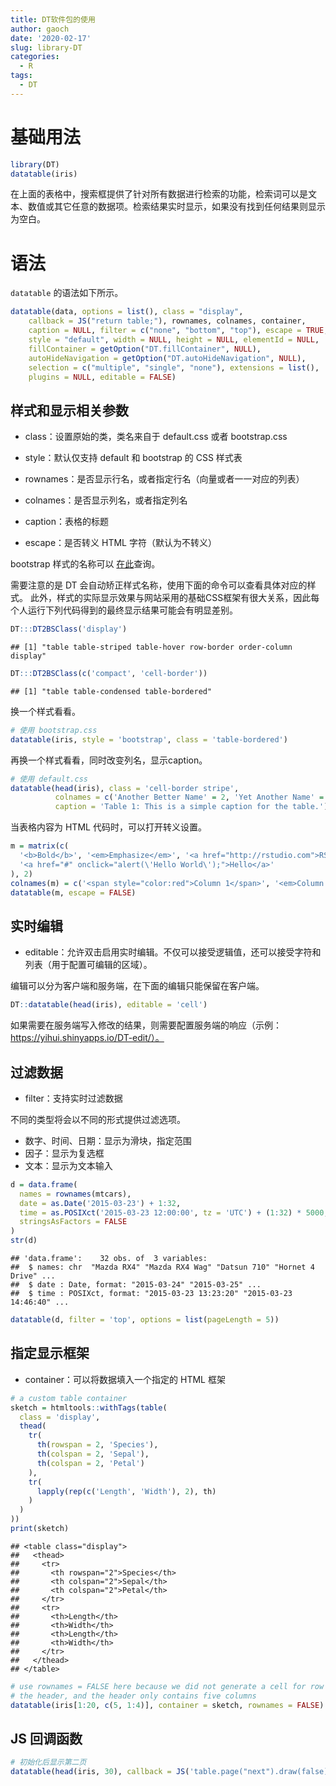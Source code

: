 ```yaml
---
title: DT软件包的使用
author: gaoch
date: '2020-02-17'
slug: library-DT
categories:
  - R
tags:
  - DT
---
```


<script src="{{< blogdown/postref >}}index.zh_files/htmlwidgets/htmlwidgets.js"></script>
<link href="{{< blogdown/postref >}}index.zh_files/datatables-css/datatables-crosstalk.css" rel="stylesheet" />
<script src="{{< blogdown/postref >}}index.zh_files/datatables-binding/datatables.js"></script>
<script src="{{< blogdown/postref >}}index.zh_files/jquery/jquery-3.6.0.min.js"></script>
<link href="{{< blogdown/postref >}}index.zh_files/dt-core/css/jquery.dataTables.min.css" rel="stylesheet" />
<link href="{{< blogdown/postref >}}index.zh_files/dt-core/css/jquery.dataTables.extra.css" rel="stylesheet" />
<script src="{{< blogdown/postref >}}index.zh_files/dt-core/js/jquery.dataTables.min.js"></script>
<link href="{{< blogdown/postref >}}index.zh_files/crosstalk/css/crosstalk.min.css" rel="stylesheet" />
<script src="{{< blogdown/postref >}}index.zh_files/crosstalk/js/crosstalk.min.js"></script>
<script src="{{< blogdown/postref >}}index.zh_files/htmlwidgets/htmlwidgets.js"></script>
<link href="{{< blogdown/postref >}}index.zh_files/datatables-css/datatables-crosstalk.css" rel="stylesheet" />
<script src="{{< blogdown/postref >}}index.zh_files/datatables-binding/datatables.js"></script>
<script src="{{< blogdown/postref >}}index.zh_files/jquery/jquery-3.6.0.min.js"></script>
<link href="{{< blogdown/postref >}}index.zh_files/dt-core-bootstrap/css/dataTables.bootstrap.min.css" rel="stylesheet" />
<link href="{{< blogdown/postref >}}index.zh_files/dt-core-bootstrap/css/dataTables.bootstrap.extra.css" rel="stylesheet" />
<script src="{{< blogdown/postref >}}index.zh_files/dt-core-bootstrap/js/jquery.dataTables.min.js"></script>
<script src="{{< blogdown/postref >}}index.zh_files/dt-core-bootstrap/js/dataTables.bootstrap.min.js"></script>
<link href="{{< blogdown/postref >}}index.zh_files/crosstalk/css/crosstalk.min.css" rel="stylesheet" />
<script src="{{< blogdown/postref >}}index.zh_files/crosstalk/js/crosstalk.min.js"></script>
<script src="{{< blogdown/postref >}}index.zh_files/htmlwidgets/htmlwidgets.js"></script>
<link href="{{< blogdown/postref >}}index.zh_files/datatables-css/datatables-crosstalk.css" rel="stylesheet" />
<script src="{{< blogdown/postref >}}index.zh_files/datatables-binding/datatables.js"></script>
<script src="{{< blogdown/postref >}}index.zh_files/jquery/jquery-3.6.0.min.js"></script>
<link href="{{< blogdown/postref >}}index.zh_files/dt-core/css/jquery.dataTables.min.css" rel="stylesheet" />
<link href="{{< blogdown/postref >}}index.zh_files/dt-core/css/jquery.dataTables.extra.css" rel="stylesheet" />
<script src="{{< blogdown/postref >}}index.zh_files/dt-core/js/jquery.dataTables.min.js"></script>
<link href="{{< blogdown/postref >}}index.zh_files/crosstalk/css/crosstalk.min.css" rel="stylesheet" />
<script src="{{< blogdown/postref >}}index.zh_files/crosstalk/js/crosstalk.min.js"></script>
<script src="{{< blogdown/postref >}}index.zh_files/htmlwidgets/htmlwidgets.js"></script>
<link href="{{< blogdown/postref >}}index.zh_files/datatables-css/datatables-crosstalk.css" rel="stylesheet" />
<script src="{{< blogdown/postref >}}index.zh_files/datatables-binding/datatables.js"></script>
<script src="{{< blogdown/postref >}}index.zh_files/jquery/jquery-3.6.0.min.js"></script>
<link href="{{< blogdown/postref >}}index.zh_files/dt-core/css/jquery.dataTables.min.css" rel="stylesheet" />
<link href="{{< blogdown/postref >}}index.zh_files/dt-core/css/jquery.dataTables.extra.css" rel="stylesheet" />
<script src="{{< blogdown/postref >}}index.zh_files/dt-core/js/jquery.dataTables.min.js"></script>
<link href="{{< blogdown/postref >}}index.zh_files/crosstalk/css/crosstalk.min.css" rel="stylesheet" />
<script src="{{< blogdown/postref >}}index.zh_files/crosstalk/js/crosstalk.min.js"></script>
<script src="{{< blogdown/postref >}}index.zh_files/htmlwidgets/htmlwidgets.js"></script>
<link href="{{< blogdown/postref >}}index.zh_files/datatables-css/datatables-crosstalk.css" rel="stylesheet" />
<script src="{{< blogdown/postref >}}index.zh_files/datatables-binding/datatables.js"></script>
<script src="{{< blogdown/postref >}}index.zh_files/jquery/jquery-3.6.0.min.js"></script>
<link href="{{< blogdown/postref >}}index.zh_files/dt-core/css/jquery.dataTables.min.css" rel="stylesheet" />
<link href="{{< blogdown/postref >}}index.zh_files/dt-core/css/jquery.dataTables.extra.css" rel="stylesheet" />
<script src="{{< blogdown/postref >}}index.zh_files/dt-core/js/jquery.dataTables.min.js"></script>
<link href="{{< blogdown/postref >}}index.zh_files/crosstalk/css/crosstalk.min.css" rel="stylesheet" />
<script src="{{< blogdown/postref >}}index.zh_files/crosstalk/js/crosstalk.min.js"></script>
<script src="{{< blogdown/postref >}}index.zh_files/htmlwidgets/htmlwidgets.js"></script>
<link href="{{< blogdown/postref >}}index.zh_files/datatables-css/datatables-crosstalk.css" rel="stylesheet" />
<script src="{{< blogdown/postref >}}index.zh_files/datatables-binding/datatables.js"></script>
<script src="{{< blogdown/postref >}}index.zh_files/jquery/jquery-3.6.0.min.js"></script>
<link href="{{< blogdown/postref >}}index.zh_files/dt-core/css/jquery.dataTables.min.css" rel="stylesheet" />
<link href="{{< blogdown/postref >}}index.zh_files/dt-core/css/jquery.dataTables.extra.css" rel="stylesheet" />
<script src="{{< blogdown/postref >}}index.zh_files/dt-core/js/jquery.dataTables.min.js"></script>
<link href="{{< blogdown/postref >}}index.zh_files/nouislider/jquery.nouislider.min.css" rel="stylesheet" />
<script src="{{< blogdown/postref >}}index.zh_files/nouislider/jquery.nouislider.min.js"></script>
<link href="{{< blogdown/postref >}}index.zh_files/selectize/selectize.bootstrap3.css" rel="stylesheet" />
<script src="{{< blogdown/postref >}}index.zh_files/selectize/selectize.min.js"></script>
<link href="{{< blogdown/postref >}}index.zh_files/crosstalk/css/crosstalk.min.css" rel="stylesheet" />
<script src="{{< blogdown/postref >}}index.zh_files/crosstalk/js/crosstalk.min.js"></script>
<script src="{{< blogdown/postref >}}index.zh_files/htmlwidgets/htmlwidgets.js"></script>
<link href="{{< blogdown/postref >}}index.zh_files/datatables-css/datatables-crosstalk.css" rel="stylesheet" />
<script src="{{< blogdown/postref >}}index.zh_files/datatables-binding/datatables.js"></script>
<script src="{{< blogdown/postref >}}index.zh_files/jquery/jquery-3.6.0.min.js"></script>
<link href="{{< blogdown/postref >}}index.zh_files/dt-core/css/jquery.dataTables.min.css" rel="stylesheet" />
<link href="{{< blogdown/postref >}}index.zh_files/dt-core/css/jquery.dataTables.extra.css" rel="stylesheet" />
<script src="{{< blogdown/postref >}}index.zh_files/dt-core/js/jquery.dataTables.min.js"></script>
<link href="{{< blogdown/postref >}}index.zh_files/crosstalk/css/crosstalk.min.css" rel="stylesheet" />
<script src="{{< blogdown/postref >}}index.zh_files/crosstalk/js/crosstalk.min.js"></script>
<script src="{{< blogdown/postref >}}index.zh_files/htmlwidgets/htmlwidgets.js"></script>
<link href="{{< blogdown/postref >}}index.zh_files/datatables-css/datatables-crosstalk.css" rel="stylesheet" />
<script src="{{< blogdown/postref >}}index.zh_files/datatables-binding/datatables.js"></script>
<script src="{{< blogdown/postref >}}index.zh_files/jquery/jquery-3.6.0.min.js"></script>
<link href="{{< blogdown/postref >}}index.zh_files/dt-core/css/jquery.dataTables.min.css" rel="stylesheet" />
<link href="{{< blogdown/postref >}}index.zh_files/dt-core/css/jquery.dataTables.extra.css" rel="stylesheet" />
<script src="{{< blogdown/postref >}}index.zh_files/dt-core/js/jquery.dataTables.min.js"></script>
<link href="{{< blogdown/postref >}}index.zh_files/crosstalk/css/crosstalk.min.css" rel="stylesheet" />
<script src="{{< blogdown/postref >}}index.zh_files/crosstalk/js/crosstalk.min.js"></script>

# 基础用法

``` r
library(DT)
datatable(iris)
```

<div class="datatables html-widget html-fill-item-overflow-hidden html-fill-item" id="htmlwidget-1" style="width:100%;height:auto;"></div>
<script type="application/json" data-for="htmlwidget-1">{"x":{"filter":"none","vertical":false,"data":[["1","2","3","4","5","6","7","8","9","10","11","12","13","14","15","16","17","18","19","20","21","22","23","24","25","26","27","28","29","30","31","32","33","34","35","36","37","38","39","40","41","42","43","44","45","46","47","48","49","50","51","52","53","54","55","56","57","58","59","60","61","62","63","64","65","66","67","68","69","70","71","72","73","74","75","76","77","78","79","80","81","82","83","84","85","86","87","88","89","90","91","92","93","94","95","96","97","98","99","100","101","102","103","104","105","106","107","108","109","110","111","112","113","114","115","116","117","118","119","120","121","122","123","124","125","126","127","128","129","130","131","132","133","134","135","136","137","138","139","140","141","142","143","144","145","146","147","148","149","150"],[5.1,4.9,4.7,4.6,5,5.4,4.6,5,4.4,4.9,5.4,4.8,4.8,4.3,5.8,5.7,5.4,5.1,5.7,5.1,5.4,5.1,4.6,5.1,4.8,5,5,5.2,5.2,4.7,4.8,5.4,5.2,5.5,4.9,5,5.5,4.9,4.4,5.1,5,4.5,4.4,5,5.1,4.8,5.1,4.6,5.3,5,7,6.4,6.9,5.5,6.5,5.7,6.3,4.9,6.6,5.2,5,5.9,6,6.1,5.6,6.7,5.6,5.8,6.2,5.6,5.9,6.1,6.3,6.1,6.4,6.6,6.8,6.7,6,5.7,5.5,5.5,5.8,6,5.4,6,6.7,6.3,5.6,5.5,5.5,6.1,5.8,5,5.6,5.7,5.7,6.2,5.1,5.7,6.3,5.8,7.1,6.3,6.5,7.6,4.9,7.3,6.7,7.2,6.5,6.4,6.8,5.7,5.8,6.4,6.5,7.7,7.7,6,6.9,5.6,7.7,6.3,6.7,7.2,6.2,6.1,6.4,7.2,7.4,7.9,6.4,6.3,6.1,7.7,6.3,6.4,6,6.9,6.7,6.9,5.8,6.8,6.7,6.7,6.3,6.5,6.2,5.9],[3.5,3,3.2,3.1,3.6,3.9,3.4,3.4,2.9,3.1,3.7,3.4,3,3,4,4.4,3.9,3.5,3.8,3.8,3.4,3.7,3.6,3.3,3.4,3,3.4,3.5,3.4,3.2,3.1,3.4,4.1,4.2,3.1,3.2,3.5,3.6,3,3.4,3.5,2.3,3.2,3.5,3.8,3,3.8,3.2,3.7,3.3,3.2,3.2,3.1,2.3,2.8,2.8,3.3,2.4,2.9,2.7,2,3,2.2,2.9,2.9,3.1,3,2.7,2.2,2.5,3.2,2.8,2.5,2.8,2.9,3,2.8,3,2.9,2.6,2.4,2.4,2.7,2.7,3,3.4,3.1,2.3,3,2.5,2.6,3,2.6,2.3,2.7,3,2.9,2.9,2.5,2.8,3.3,2.7,3,2.9,3,3,2.5,2.9,2.5,3.6,3.2,2.7,3,2.5,2.8,3.2,3,3.8,2.6,2.2,3.2,2.8,2.8,2.7,3.3,3.2,2.8,3,2.8,3,2.8,3.8,2.8,2.8,2.6,3,3.4,3.1,3,3.1,3.1,3.1,2.7,3.2,3.3,3,2.5,3,3.4,3],[1.4,1.4,1.3,1.5,1.4,1.7,1.4,1.5,1.4,1.5,1.5,1.6,1.4,1.1,1.2,1.5,1.3,1.4,1.7,1.5,1.7,1.5,1,1.7,1.9,1.6,1.6,1.5,1.4,1.6,1.6,1.5,1.5,1.4,1.5,1.2,1.3,1.4,1.3,1.5,1.3,1.3,1.3,1.6,1.9,1.4,1.6,1.4,1.5,1.4,4.7,4.5,4.9,4,4.6,4.5,4.7,3.3,4.6,3.9,3.5,4.2,4,4.7,3.6,4.4,4.5,4.1,4.5,3.9,4.8,4,4.9,4.7,4.3,4.4,4.8,5,4.5,3.5,3.8,3.7,3.9,5.1,4.5,4.5,4.7,4.4,4.1,4,4.4,4.6,4,3.3,4.2,4.2,4.2,4.3,3,4.1,6,5.1,5.9,5.6,5.8,6.6,4.5,6.3,5.8,6.1,5.1,5.3,5.5,5,5.1,5.3,5.5,6.7,6.9,5,5.7,4.9,6.7,4.9,5.7,6,4.8,4.9,5.6,5.8,6.1,6.4,5.6,5.1,5.6,6.1,5.6,5.5,4.8,5.4,5.6,5.1,5.1,5.9,5.7,5.2,5,5.2,5.4,5.1],[0.2,0.2,0.2,0.2,0.2,0.4,0.3,0.2,0.2,0.1,0.2,0.2,0.1,0.1,0.2,0.4,0.4,0.3,0.3,0.3,0.2,0.4,0.2,0.5,0.2,0.2,0.4,0.2,0.2,0.2,0.2,0.4,0.1,0.2,0.2,0.2,0.2,0.1,0.2,0.2,0.3,0.3,0.2,0.6,0.4,0.3,0.2,0.2,0.2,0.2,1.4,1.5,1.5,1.3,1.5,1.3,1.6,1,1.3,1.4,1,1.5,1,1.4,1.3,1.4,1.5,1,1.5,1.1,1.8,1.3,1.5,1.2,1.3,1.4,1.4,1.7,1.5,1,1.1,1,1.2,1.6,1.5,1.6,1.5,1.3,1.3,1.3,1.2,1.4,1.2,1,1.3,1.2,1.3,1.3,1.1,1.3,2.5,1.9,2.1,1.8,2.2,2.1,1.7,1.8,1.8,2.5,2,1.9,2.1,2,2.4,2.3,1.8,2.2,2.3,1.5,2.3,2,2,1.8,2.1,1.8,1.8,1.8,2.1,1.6,1.9,2,2.2,1.5,1.4,2.3,2.4,1.8,1.8,2.1,2.4,2.3,1.9,2.3,2.5,2.3,1.9,2,2.3,1.8],["setosa","setosa","setosa","setosa","setosa","setosa","setosa","setosa","setosa","setosa","setosa","setosa","setosa","setosa","setosa","setosa","setosa","setosa","setosa","setosa","setosa","setosa","setosa","setosa","setosa","setosa","setosa","setosa","setosa","setosa","setosa","setosa","setosa","setosa","setosa","setosa","setosa","setosa","setosa","setosa","setosa","setosa","setosa","setosa","setosa","setosa","setosa","setosa","setosa","setosa","versicolor","versicolor","versicolor","versicolor","versicolor","versicolor","versicolor","versicolor","versicolor","versicolor","versicolor","versicolor","versicolor","versicolor","versicolor","versicolor","versicolor","versicolor","versicolor","versicolor","versicolor","versicolor","versicolor","versicolor","versicolor","versicolor","versicolor","versicolor","versicolor","versicolor","versicolor","versicolor","versicolor","versicolor","versicolor","versicolor","versicolor","versicolor","versicolor","versicolor","versicolor","versicolor","versicolor","versicolor","versicolor","versicolor","versicolor","versicolor","versicolor","versicolor","virginica","virginica","virginica","virginica","virginica","virginica","virginica","virginica","virginica","virginica","virginica","virginica","virginica","virginica","virginica","virginica","virginica","virginica","virginica","virginica","virginica","virginica","virginica","virginica","virginica","virginica","virginica","virginica","virginica","virginica","virginica","virginica","virginica","virginica","virginica","virginica","virginica","virginica","virginica","virginica","virginica","virginica","virginica","virginica","virginica","virginica","virginica","virginica","virginica","virginica"]],"container":"<table class=\"display\">\n  <thead>\n    <tr>\n      <th> <\/th>\n      <th>Sepal.Length<\/th>\n      <th>Sepal.Width<\/th>\n      <th>Petal.Length<\/th>\n      <th>Petal.Width<\/th>\n      <th>Species<\/th>\n    <\/tr>\n  <\/thead>\n<\/table>","options":{"columnDefs":[{"className":"dt-right","targets":[1,2,3,4]},{"orderable":false,"targets":0}],"order":[],"autoWidth":false,"orderClasses":false}},"evals":[],"jsHooks":[]}</script>

在上面的表格中，搜索框提供了针对所有数据进行检索的功能，检索词可以是文本、数值或其它任意的数据项。检索结果实时显示，如果没有找到任何结果则显示为空白。

# 语法

`datatable` 的语法如下所示。

``` r
datatable(data, options = list(), class = "display",
    callback = JS("return table;"), rownames, colnames, container,
    caption = NULL, filter = c("none", "bottom", "top"), escape = TRUE,
    style = "default", width = NULL, height = NULL, elementId = NULL,
    fillContainer = getOption("DT.fillContainer", NULL),
    autoHideNavigation = getOption("DT.autoHideNavigation", NULL),
    selection = c("multiple", "single", "none"), extensions = list(),
    plugins = NULL, editable = FALSE)
```

## 样式和显示相关参数

- class：设置原始的类，类名来自于 default.css 或者 bootstrap.css

- style：默认仅支持 default 和 bootstrap 的 CSS 样式表

- rownames：是否显示行名，或者指定行名（向量或者一一对应的列表）

- colnames：是否显示列名，或者指定列名

- caption：表格的标题

- escape：是否转义 HTML 字符（默认为不转义）

bootstrap 样式的名称可以 [在此](http://getbootstrap.com/css/#tables)查询。

需要注意的是 DT 会自动矫正样式名称，使用下面的命令可以查看具体对应的样式。
此外，样式的实际显示效果与网站采用的基础CSS框架有很大关系，因此每个人运行下列代码得到的最终显示结果可能会有明显差别。

``` r
DT:::DT2BSClass('display')
```

    ## [1] "table table-striped table-hover row-border order-column display"

``` r
DT:::DT2BSClass(c('compact', 'cell-border'))
```

    ## [1] "table table-condensed table-bordered"

换一个样式看看。

``` r
# 使用 bootstrap.css
datatable(iris, style = 'bootstrap', class = 'table-bordered')
```

<div class="datatables html-widget html-fill-item-overflow-hidden html-fill-item" id="htmlwidget-2" style="width:100%;height:auto;"></div>
<script type="application/json" data-for="htmlwidget-2">{"x":{"style":"bootstrap","filter":"none","vertical":false,"data":[["1","2","3","4","5","6","7","8","9","10","11","12","13","14","15","16","17","18","19","20","21","22","23","24","25","26","27","28","29","30","31","32","33","34","35","36","37","38","39","40","41","42","43","44","45","46","47","48","49","50","51","52","53","54","55","56","57","58","59","60","61","62","63","64","65","66","67","68","69","70","71","72","73","74","75","76","77","78","79","80","81","82","83","84","85","86","87","88","89","90","91","92","93","94","95","96","97","98","99","100","101","102","103","104","105","106","107","108","109","110","111","112","113","114","115","116","117","118","119","120","121","122","123","124","125","126","127","128","129","130","131","132","133","134","135","136","137","138","139","140","141","142","143","144","145","146","147","148","149","150"],[5.1,4.9,4.7,4.6,5,5.4,4.6,5,4.4,4.9,5.4,4.8,4.8,4.3,5.8,5.7,5.4,5.1,5.7,5.1,5.4,5.1,4.6,5.1,4.8,5,5,5.2,5.2,4.7,4.8,5.4,5.2,5.5,4.9,5,5.5,4.9,4.4,5.1,5,4.5,4.4,5,5.1,4.8,5.1,4.6,5.3,5,7,6.4,6.9,5.5,6.5,5.7,6.3,4.9,6.6,5.2,5,5.9,6,6.1,5.6,6.7,5.6,5.8,6.2,5.6,5.9,6.1,6.3,6.1,6.4,6.6,6.8,6.7,6,5.7,5.5,5.5,5.8,6,5.4,6,6.7,6.3,5.6,5.5,5.5,6.1,5.8,5,5.6,5.7,5.7,6.2,5.1,5.7,6.3,5.8,7.1,6.3,6.5,7.6,4.9,7.3,6.7,7.2,6.5,6.4,6.8,5.7,5.8,6.4,6.5,7.7,7.7,6,6.9,5.6,7.7,6.3,6.7,7.2,6.2,6.1,6.4,7.2,7.4,7.9,6.4,6.3,6.1,7.7,6.3,6.4,6,6.9,6.7,6.9,5.8,6.8,6.7,6.7,6.3,6.5,6.2,5.9],[3.5,3,3.2,3.1,3.6,3.9,3.4,3.4,2.9,3.1,3.7,3.4,3,3,4,4.4,3.9,3.5,3.8,3.8,3.4,3.7,3.6,3.3,3.4,3,3.4,3.5,3.4,3.2,3.1,3.4,4.1,4.2,3.1,3.2,3.5,3.6,3,3.4,3.5,2.3,3.2,3.5,3.8,3,3.8,3.2,3.7,3.3,3.2,3.2,3.1,2.3,2.8,2.8,3.3,2.4,2.9,2.7,2,3,2.2,2.9,2.9,3.1,3,2.7,2.2,2.5,3.2,2.8,2.5,2.8,2.9,3,2.8,3,2.9,2.6,2.4,2.4,2.7,2.7,3,3.4,3.1,2.3,3,2.5,2.6,3,2.6,2.3,2.7,3,2.9,2.9,2.5,2.8,3.3,2.7,3,2.9,3,3,2.5,2.9,2.5,3.6,3.2,2.7,3,2.5,2.8,3.2,3,3.8,2.6,2.2,3.2,2.8,2.8,2.7,3.3,3.2,2.8,3,2.8,3,2.8,3.8,2.8,2.8,2.6,3,3.4,3.1,3,3.1,3.1,3.1,2.7,3.2,3.3,3,2.5,3,3.4,3],[1.4,1.4,1.3,1.5,1.4,1.7,1.4,1.5,1.4,1.5,1.5,1.6,1.4,1.1,1.2,1.5,1.3,1.4,1.7,1.5,1.7,1.5,1,1.7,1.9,1.6,1.6,1.5,1.4,1.6,1.6,1.5,1.5,1.4,1.5,1.2,1.3,1.4,1.3,1.5,1.3,1.3,1.3,1.6,1.9,1.4,1.6,1.4,1.5,1.4,4.7,4.5,4.9,4,4.6,4.5,4.7,3.3,4.6,3.9,3.5,4.2,4,4.7,3.6,4.4,4.5,4.1,4.5,3.9,4.8,4,4.9,4.7,4.3,4.4,4.8,5,4.5,3.5,3.8,3.7,3.9,5.1,4.5,4.5,4.7,4.4,4.1,4,4.4,4.6,4,3.3,4.2,4.2,4.2,4.3,3,4.1,6,5.1,5.9,5.6,5.8,6.6,4.5,6.3,5.8,6.1,5.1,5.3,5.5,5,5.1,5.3,5.5,6.7,6.9,5,5.7,4.9,6.7,4.9,5.7,6,4.8,4.9,5.6,5.8,6.1,6.4,5.6,5.1,5.6,6.1,5.6,5.5,4.8,5.4,5.6,5.1,5.1,5.9,5.7,5.2,5,5.2,5.4,5.1],[0.2,0.2,0.2,0.2,0.2,0.4,0.3,0.2,0.2,0.1,0.2,0.2,0.1,0.1,0.2,0.4,0.4,0.3,0.3,0.3,0.2,0.4,0.2,0.5,0.2,0.2,0.4,0.2,0.2,0.2,0.2,0.4,0.1,0.2,0.2,0.2,0.2,0.1,0.2,0.2,0.3,0.3,0.2,0.6,0.4,0.3,0.2,0.2,0.2,0.2,1.4,1.5,1.5,1.3,1.5,1.3,1.6,1,1.3,1.4,1,1.5,1,1.4,1.3,1.4,1.5,1,1.5,1.1,1.8,1.3,1.5,1.2,1.3,1.4,1.4,1.7,1.5,1,1.1,1,1.2,1.6,1.5,1.6,1.5,1.3,1.3,1.3,1.2,1.4,1.2,1,1.3,1.2,1.3,1.3,1.1,1.3,2.5,1.9,2.1,1.8,2.2,2.1,1.7,1.8,1.8,2.5,2,1.9,2.1,2,2.4,2.3,1.8,2.2,2.3,1.5,2.3,2,2,1.8,2.1,1.8,1.8,1.8,2.1,1.6,1.9,2,2.2,1.5,1.4,2.3,2.4,1.8,1.8,2.1,2.4,2.3,1.9,2.3,2.5,2.3,1.9,2,2.3,1.8],["setosa","setosa","setosa","setosa","setosa","setosa","setosa","setosa","setosa","setosa","setosa","setosa","setosa","setosa","setosa","setosa","setosa","setosa","setosa","setosa","setosa","setosa","setosa","setosa","setosa","setosa","setosa","setosa","setosa","setosa","setosa","setosa","setosa","setosa","setosa","setosa","setosa","setosa","setosa","setosa","setosa","setosa","setosa","setosa","setosa","setosa","setosa","setosa","setosa","setosa","versicolor","versicolor","versicolor","versicolor","versicolor","versicolor","versicolor","versicolor","versicolor","versicolor","versicolor","versicolor","versicolor","versicolor","versicolor","versicolor","versicolor","versicolor","versicolor","versicolor","versicolor","versicolor","versicolor","versicolor","versicolor","versicolor","versicolor","versicolor","versicolor","versicolor","versicolor","versicolor","versicolor","versicolor","versicolor","versicolor","versicolor","versicolor","versicolor","versicolor","versicolor","versicolor","versicolor","versicolor","versicolor","versicolor","versicolor","versicolor","versicolor","versicolor","virginica","virginica","virginica","virginica","virginica","virginica","virginica","virginica","virginica","virginica","virginica","virginica","virginica","virginica","virginica","virginica","virginica","virginica","virginica","virginica","virginica","virginica","virginica","virginica","virginica","virginica","virginica","virginica","virginica","virginica","virginica","virginica","virginica","virginica","virginica","virginica","virginica","virginica","virginica","virginica","virginica","virginica","virginica","virginica","virginica","virginica","virginica","virginica","virginica","virginica"]],"container":"<table class=\"table table-bordered\">\n  <thead>\n    <tr>\n      <th> <\/th>\n      <th>Sepal.Length<\/th>\n      <th>Sepal.Width<\/th>\n      <th>Petal.Length<\/th>\n      <th>Petal.Width<\/th>\n      <th>Species<\/th>\n    <\/tr>\n  <\/thead>\n<\/table>","options":{"columnDefs":[{"className":"dt-right","targets":[1,2,3,4]},{"orderable":false,"targets":0}],"order":[],"autoWidth":false,"orderClasses":false}},"evals":[],"jsHooks":[]}</script>

再换一个样式看看，同时改变列名，显示caption。

``` r
# 使用 default.css
datatable(head(iris), class = 'cell-border stripe', 
          colnames = c('Another Better Name' = 2, 'Yet Another Name' = 4),
          caption = 'Table 1: This is a simple caption for the table.')
```

<div class="datatables html-widget html-fill-item-overflow-hidden html-fill-item" id="htmlwidget-3" style="width:100%;height:auto;"></div>
<script type="application/json" data-for="htmlwidget-3">{"x":{"filter":"none","vertical":false,"caption":"<caption>Table 1: This is a simple caption for the table.<\/caption>","data":[["1","2","3","4","5","6"],[5.1,4.9,4.7,4.6,5,5.4],[3.5,3,3.2,3.1,3.6,3.9],[1.4,1.4,1.3,1.5,1.4,1.7],[0.2,0.2,0.2,0.2,0.2,0.4],["setosa","setosa","setosa","setosa","setosa","setosa"]],"container":"<table class=\"cell-border stripe\">\n  <thead>\n    <tr>\n      <th> <\/th>\n      <th>Another Better Name<\/th>\n      <th>Sepal.Width<\/th>\n      <th>Yet Another Name<\/th>\n      <th>Petal.Width<\/th>\n      <th>Species<\/th>\n    <\/tr>\n  <\/thead>\n<\/table>","options":{"columnDefs":[{"className":"dt-right","targets":[1,2,3,4]},{"orderable":false,"targets":0}],"order":[],"autoWidth":false,"orderClasses":false}},"evals":[],"jsHooks":[]}</script>

当表格内容为 HTML 代码时，可以打开转义设置。

``` r
m = matrix(c(
  '<b>Bold</b>', '<em>Emphasize</em>', '<a href="http://rstudio.com">RStudio</a>',
  '<a href="#" onclick="alert(\'Hello World\');">Hello</a>'
), 2)
colnames(m) = c('<span style="color:red">Column 1</span>', '<em>Column 2</em>')
datatable(m, escape = FALSE)
```

<div class="datatables html-widget html-fill-item-overflow-hidden html-fill-item" id="htmlwidget-4" style="width:100%;height:auto;"></div>
<script type="application/json" data-for="htmlwidget-4">{"x":{"filter":"none","vertical":false,"data":[["<b>Bold<\/b>","<em>Emphasize<\/em>"],["<a href=\"http://rstudio.com\">RStudio<\/a>","<a href=\"#\" onclick=\"alert('Hello World');\">Hello<\/a>"]],"container":"<table class=\"display\">\n  <thead>\n    <tr>\n      <th><span style=\"color:red\">Column 1<\/span><\/th>\n      <th><em>Column 2<\/em><\/th>\n    <\/tr>\n  <\/thead>\n<\/table>","options":{"columnDefs":[],"order":[],"autoWidth":false,"orderClasses":false}},"evals":[],"jsHooks":[]}</script>

## 实时编辑

- editable：允许双击启用实时编辑。不仅可以接受逻辑值，还可以接受字符和列表（用于配置可编辑的区域）。

编辑可以分为客户端和服务端，在下面的编辑只能保留在客户端。

``` r
DT::datatable(head(iris), editable = 'cell')
```

<div class="datatables html-widget html-fill-item-overflow-hidden html-fill-item" id="htmlwidget-5" style="width:100%;height:auto;"></div>
<script type="application/json" data-for="htmlwidget-5">{"x":{"filter":"none","vertical":false,"editable":{"target":"cell","disable":{"columns":null},"numeric":[1,2,3,4],"date":[]},"data":[["1","2","3","4","5","6"],[5.1,4.9,4.7,4.6,5,5.4],[3.5,3,3.2,3.1,3.6,3.9],[1.4,1.4,1.3,1.5,1.4,1.7],[0.2,0.2,0.2,0.2,0.2,0.4],["setosa","setosa","setosa","setosa","setosa","setosa"]],"container":"<table class=\"display\">\n  <thead>\n    <tr>\n      <th> <\/th>\n      <th>Sepal.Length<\/th>\n      <th>Sepal.Width<\/th>\n      <th>Petal.Length<\/th>\n      <th>Petal.Width<\/th>\n      <th>Species<\/th>\n    <\/tr>\n  <\/thead>\n<\/table>","options":{"columnDefs":[{"className":"dt-right","targets":[1,2,3,4]},{"orderable":false,"targets":0}],"order":[],"autoWidth":false,"orderClasses":false}},"evals":[],"jsHooks":[]}</script>

如果需要在服务端写入修改的结果，则需要配置服务端的响应（示例：https://yihui.shinyapps.io/DT-edit/）。

## 过滤数据

- filter：支持实时过滤数据

不同的类型将会以不同的形式提供过滤选项。

- 数字、时间、日期：显示为滑块，指定范围
- 因子：显示为复选框
- 文本：显示为文本输入

``` r
d = data.frame(
  names = rownames(mtcars),
  date = as.Date('2015-03-23') + 1:32,
  time = as.POSIXct('2015-03-23 12:00:00', tz = 'UTC') + (1:32) * 5000,
  stringsAsFactors = FALSE
)
str(d)
```

    ## 'data.frame':	32 obs. of  3 variables:
    ##  $ names: chr  "Mazda RX4" "Mazda RX4 Wag" "Datsun 710" "Hornet 4 Drive" ...
    ##  $ date : Date, format: "2015-03-24" "2015-03-25" ...
    ##  $ time : POSIXct, format: "2015-03-23 13:23:20" "2015-03-23 14:46:40" ...

``` r
datatable(d, filter = 'top', options = list(pageLength = 5))
```

<div class="datatables html-widget html-fill-item-overflow-hidden html-fill-item" id="htmlwidget-6" style="width:100%;height:auto;"></div>
<script type="application/json" data-for="htmlwidget-6">{"x":{"filter":"top","vertical":false,"filterHTML":"<tr>\n  <td><\/td>\n  <td data-type=\"character\" style=\"vertical-align: top;\">\n    <div class=\"form-group has-feedback\" style=\"margin-bottom: auto;\">\n      <input type=\"search\" placeholder=\"All\" class=\"form-control\" style=\"width: 100%;\"/>\n      <span class=\"glyphicon glyphicon-remove-circle form-control-feedback\"><\/span>\n    <\/div>\n  <\/td>\n  <td data-type=\"date\" style=\"vertical-align: top;\">\n    <div class=\"form-group has-feedback\" style=\"margin-bottom: auto;\">\n      <input type=\"search\" placeholder=\"All\" class=\"form-control\" style=\"width: 100%;\"/>\n      <span class=\"glyphicon glyphicon-remove-circle form-control-feedback\"><\/span>\n    <\/div>\n    <div style=\"display: none;position: absolute;width: 200px;opacity: 1\">\n      <div data-min=\"1427155200000\" data-max=\"1429833600000\"><\/div>\n      <span style=\"float: left;\"><\/span>\n      <span style=\"float: right;\"><\/span>\n    <\/div>\n  <\/td>\n  <td data-type=\"time\" style=\"vertical-align: top;\">\n    <div class=\"form-group has-feedback\" style=\"margin-bottom: auto;\">\n      <input type=\"search\" placeholder=\"All\" class=\"form-control\" style=\"width: 100%;\"/>\n      <span class=\"glyphicon glyphicon-remove-circle form-control-feedback\"><\/span>\n    <\/div>\n    <div style=\"display: none;position: absolute;width: 200px;opacity: 1\">\n      <div data-min=\"1.427117e+12\" data-max=\"1.427272e+12\"><\/div>\n      <span style=\"float: left;\"><\/span>\n      <span style=\"float: right;\"><\/span>\n    <\/div>\n  <\/td>\n<\/tr>","data":[["1","2","3","4","5","6","7","8","9","10","11","12","13","14","15","16","17","18","19","20","21","22","23","24","25","26","27","28","29","30","31","32"],["Mazda RX4","Mazda RX4 Wag","Datsun 710","Hornet 4 Drive","Hornet Sportabout","Valiant","Duster 360","Merc 240D","Merc 230","Merc 280","Merc 280C","Merc 450SE","Merc 450SL","Merc 450SLC","Cadillac Fleetwood","Lincoln Continental","Chrysler Imperial","Fiat 128","Honda Civic","Toyota Corolla","Toyota Corona","Dodge Challenger","AMC Javelin","Camaro Z28","Pontiac Firebird","Fiat X1-9","Porsche 914-2","Lotus Europa","Ford Pantera L","Ferrari Dino","Maserati Bora","Volvo 142E"],["2015-03-24","2015-03-25","2015-03-26","2015-03-27","2015-03-28","2015-03-29","2015-03-30","2015-03-31","2015-04-01","2015-04-02","2015-04-03","2015-04-04","2015-04-05","2015-04-06","2015-04-07","2015-04-08","2015-04-09","2015-04-10","2015-04-11","2015-04-12","2015-04-13","2015-04-14","2015-04-15","2015-04-16","2015-04-17","2015-04-18","2015-04-19","2015-04-20","2015-04-21","2015-04-22","2015-04-23","2015-04-24"],["2015-03-23T13:23:20Z","2015-03-23T14:46:40Z","2015-03-23T16:10:00Z","2015-03-23T17:33:20Z","2015-03-23T18:56:40Z","2015-03-23T20:20:00Z","2015-03-23T21:43:20Z","2015-03-23T23:06:40Z","2015-03-24T00:30:00Z","2015-03-24T01:53:20Z","2015-03-24T03:16:40Z","2015-03-24T04:40:00Z","2015-03-24T06:03:20Z","2015-03-24T07:26:40Z","2015-03-24T08:50:00Z","2015-03-24T10:13:20Z","2015-03-24T11:36:40Z","2015-03-24T13:00:00Z","2015-03-24T14:23:20Z","2015-03-24T15:46:40Z","2015-03-24T17:10:00Z","2015-03-24T18:33:20Z","2015-03-24T19:56:40Z","2015-03-24T21:20:00Z","2015-03-24T22:43:20Z","2015-03-25T00:06:40Z","2015-03-25T01:30:00Z","2015-03-25T02:53:20Z","2015-03-25T04:16:40Z","2015-03-25T05:40:00Z","2015-03-25T07:03:20Z","2015-03-25T08:26:40Z"]],"container":"<table class=\"display\">\n  <thead>\n    <tr>\n      <th> <\/th>\n      <th>names<\/th>\n      <th>date<\/th>\n      <th>time<\/th>\n    <\/tr>\n  <\/thead>\n<\/table>","options":{"pageLength":5,"columnDefs":[{"orderable":false,"targets":0}],"order":[],"autoWidth":false,"orderClasses":false,"orderCellsTop":true,"lengthMenu":[5,10,25,50,100]}},"evals":[],"jsHooks":[]}</script>

## 指定显示框架

- container：可以将数据填入一个指定的 HTML 框架

``` r
# a custom table container
sketch = htmltools::withTags(table(
  class = 'display',
  thead(
    tr(
      th(rowspan = 2, 'Species'),
      th(colspan = 2, 'Sepal'),
      th(colspan = 2, 'Petal')
    ),
    tr(
      lapply(rep(c('Length', 'Width'), 2), th)
    )
  )
))
print(sketch)
```

    ## <table class="display">
    ##   <thead>
    ##     <tr>
    ##       <th rowspan="2">Species</th>
    ##       <th colspan="2">Sepal</th>
    ##       <th colspan="2">Petal</th>
    ##     </tr>
    ##     <tr>
    ##       <th>Length</th>
    ##       <th>Width</th>
    ##       <th>Length</th>
    ##       <th>Width</th>
    ##     </tr>
    ##   </thead>
    ## </table>

``` r
# use rownames = FALSE here because we did not generate a cell for row names in
# the header, and the header only contains five columns
datatable(iris[1:20, c(5, 1:4)], container = sketch, rownames = FALSE)
```

<div class="datatables html-widget html-fill-item-overflow-hidden html-fill-item" id="htmlwidget-7" style="width:100%;height:auto;"></div>
<script type="application/json" data-for="htmlwidget-7">{"x":{"filter":"none","vertical":false,"class":"display","data":[["setosa","setosa","setosa","setosa","setosa","setosa","setosa","setosa","setosa","setosa","setosa","setosa","setosa","setosa","setosa","setosa","setosa","setosa","setosa","setosa"],[5.1,4.9,4.7,4.6,5,5.4,4.6,5,4.4,4.9,5.4,4.8,4.8,4.3,5.8,5.7,5.4,5.1,5.7,5.1],[3.5,3,3.2,3.1,3.6,3.9,3.4,3.4,2.9,3.1,3.7,3.4,3,3,4,4.4,3.9,3.5,3.8,3.8],[1.4,1.4,1.3,1.5,1.4,1.7,1.4,1.5,1.4,1.5,1.5,1.6,1.4,1.1,1.2,1.5,1.3,1.4,1.7,1.5],[0.2,0.2,0.2,0.2,0.2,0.4,0.3,0.2,0.2,0.1,0.2,0.2,0.1,0.1,0.2,0.4,0.4,0.3,0.3,0.3]],"container":"<table class=\"display\">\n  <thead>\n    <tr>\n      <th rowspan=\"2\">Species<\/th>\n      <th colspan=\"2\">Sepal<\/th>\n      <th colspan=\"2\">Petal<\/th>\n    <\/tr>\n    <tr>\n      <th>Length<\/th>\n      <th>Width<\/th>\n      <th>Length<\/th>\n      <th>Width<\/th>\n    <\/tr>\n  <\/thead>\n<\/table>","options":{"columnDefs":[{"className":"dt-right","targets":[1,2,3,4]}],"order":[],"autoWidth":false,"orderClasses":false}},"evals":[],"jsHooks":[]}</script>

## JS 回调函数

``` r
# 初始化后显示第二页
datatable(head(iris, 30), callback = JS('table.page("next").draw(false);'))
```

<div class="datatables html-widget html-fill-item-overflow-hidden html-fill-item" id="htmlwidget-8" style="width:100%;height:auto;"></div>
<script type="application/json" data-for="htmlwidget-8">{"x":{"filter":"none","vertical":false,"data":[["1","2","3","4","5","6","7","8","9","10","11","12","13","14","15","16","17","18","19","20","21","22","23","24","25","26","27","28","29","30"],[5.1,4.9,4.7,4.6,5,5.4,4.6,5,4.4,4.9,5.4,4.8,4.8,4.3,5.8,5.7,5.4,5.1,5.7,5.1,5.4,5.1,4.6,5.1,4.8,5,5,5.2,5.2,4.7],[3.5,3,3.2,3.1,3.6,3.9,3.4,3.4,2.9,3.1,3.7,3.4,3,3,4,4.4,3.9,3.5,3.8,3.8,3.4,3.7,3.6,3.3,3.4,3,3.4,3.5,3.4,3.2],[1.4,1.4,1.3,1.5,1.4,1.7,1.4,1.5,1.4,1.5,1.5,1.6,1.4,1.1,1.2,1.5,1.3,1.4,1.7,1.5,1.7,1.5,1,1.7,1.9,1.6,1.6,1.5,1.4,1.6],[0.2,0.2,0.2,0.2,0.2,0.4,0.3,0.2,0.2,0.1,0.2,0.2,0.1,0.1,0.2,0.4,0.4,0.3,0.3,0.3,0.2,0.4,0.2,0.5,0.2,0.2,0.4,0.2,0.2,0.2],["setosa","setosa","setosa","setosa","setosa","setosa","setosa","setosa","setosa","setosa","setosa","setosa","setosa","setosa","setosa","setosa","setosa","setosa","setosa","setosa","setosa","setosa","setosa","setosa","setosa","setosa","setosa","setosa","setosa","setosa"]],"container":"<table class=\"display\">\n  <thead>\n    <tr>\n      <th> <\/th>\n      <th>Sepal.Length<\/th>\n      <th>Sepal.Width<\/th>\n      <th>Petal.Length<\/th>\n      <th>Petal.Width<\/th>\n      <th>Species<\/th>\n    <\/tr>\n  <\/thead>\n<\/table>","options":{"columnDefs":[{"className":"dt-right","targets":[1,2,3,4]},{"orderable":false,"targets":0}],"order":[],"autoWidth":false,"orderClasses":false},"callback":"function(table) {\ntable.page(\"next\").draw(false);\n}"},"evals":["callback"],"jsHooks":[]}</script>
